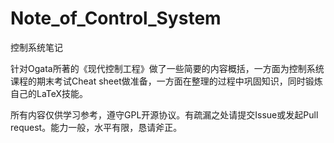 # Note_of_Control_System
控制系统笔记

针对Ogata所著的《现代控制工程》做了一些简要的内容概括，一方面为控制系统课程的期末考试Cheat sheet做准备，一方面在整理的过程中巩固知识，同时锻炼自己的LaTeX技能。

所有内容仅供学习参考，遵守GPL开源协议。有疏漏之处请提交Issue或发起Pull request。能力一般，水平有限，恳请斧正。
